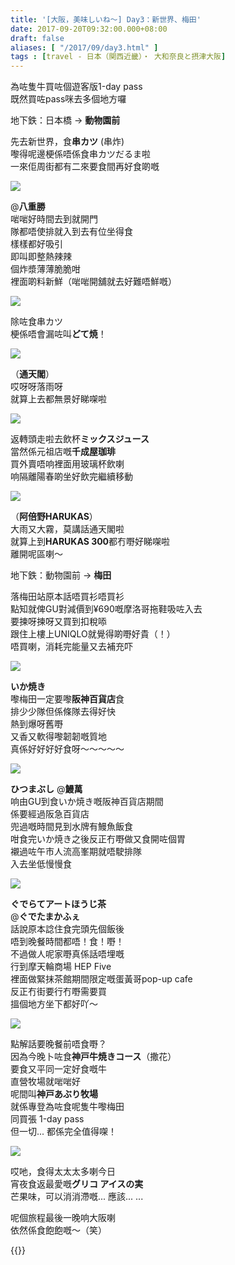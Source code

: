 ```yaml
---
title: '[大阪，美味しいね～] Day3：新世界、梅田'
date: 2017-09-20T09:32:00.000+08:00
draft: false
aliases: [ "/2017/09/day3.html" ]
tags : [travel - 日本（関西近畿）・ 大和奈良と摂津大阪]
---
```


為咗隻牛買咗個遊客版1-day pass  
既然買咗pass咪去多個地方囉  
  
地下鉄：日本橋 → **動物園前**  
  
先去新世界，食**串カツ** (串炸)  
嚟得呢邊梗係唔係食串カツだるま啦  
一來佢周街都有二來要食間再好食啲嘅  

[![](https://c1.staticflickr.com/5/4350/36332499460_45a29f37ab_z.jpg)](https://c1.staticflickr.com/5/4350/36332499460_45a29f37ab_z.jpg)

@**八重勝**  
啱啱好時間去到就開門  
隊都唔使排就入到去有位坐得食  
樣樣都好吸引  
即叫即整熱辣辣  
個炸漿薄薄脆脆咁  
裡面啲料新鮮（啱啱開舖就去好難唔鮮嘅）  

[![](https://c1.staticflickr.com/5/4397/35893524024_c2151dd341_z.jpg)](https://c1.staticflickr.com/5/4397/35893524024_c2151dd341_z.jpg)

除咗食串カツ  
梗係唔會漏咗叫**どて焼**！  

[![](https://c1.staticflickr.com/5/4421/35893769154_dd92751c87_z.jpg)](https://c1.staticflickr.com/5/4421/35893769154_dd92751c87_z.jpg)

（**通天閣**）  
哎呀呀落雨呀  
就算上去都無景好睇㗎啦  

[![](https://c1.staticflickr.com/5/4386/35893768464_db6a19931b_z.jpg)](https://c1.staticflickr.com/5/4386/35893768464_db6a19931b_z.jpg)

返轉頭走啦去飲杯**ミックスジュース**  
當然係元祖店嘅**千成屋珈琲**  
買外賣唔响裡面用玻璃杯飲喇  
响隔離陽春啲坐好飲完繼續移動  

[![](https://c1.staticflickr.com/5/4407/35919260893_7d08d67e17_z.jpg)](https://c1.staticflickr.com/5/4407/35919260893_7d08d67e17_z.jpg)

（**阿倍野HARUKAS**）  
大雨又大霧，莫講話通天閣啦  
就算上到**HARUKAS 300**都冇嘢好睇㗎啦  
離開呢區喇～  
  
地下鉄：動物園前 → **梅田**  
  
落梅田站原本話唔買衫唔買衫  
點知就俾GU對減價到¥690嘅摩洛哥拖鞋吸咗入去  
要揀呀揀呀又買到扣稅㖭  
跟住上樓上UNIQLO就覺得啲嘢好貴（！）  
唔買喇，消耗完能量又去補充吓  

[![](https://c1.staticflickr.com/5/4401/35894043464_80ef94631a_z.jpg)](https://c1.staticflickr.com/5/4401/35894043464_80ef94631a_z.jpg)

**いか焼き**  
嚟梅田一定要嚟**阪神百貨店**食  
排少少隊但係條隊去得好快  
熱到爆呀舊嘢  
又香又軟得嚟韌韌嘅質地  
真係好好好好食呀～～～～～  

[![](https://c1.staticflickr.com/5/4383/35964691003_29006c600a_z.jpg)](https://c1.staticflickr.com/5/4383/35964691003_29006c600a_z.jpg)

**ひつまぶし** @**鰻萬**  
响由GU到食いか焼き嘅阪神百貨店期間  
係要經過阪急百貨店  
兜過嘅時間見到水牌有鰻魚飯食  
咁食完いか焼き之後反正冇嘢做又食開咗個胃  
襯過咗午市人流高峯期就唔駛排隊  
入去坐低慢慢食  

[![](https://c1.staticflickr.com/5/4405/35965071383_5481bc9759_z.jpg)](https://c1.staticflickr.com/5/4405/35965071383_5481bc9759_z.jpg)

**ぐでらてアートほうじ茶**  
@**ぐでたまかふぇ**  
話說原本諗住食完頭先個飯後  
唔到晚餐時間都唔！食！嘢！  
不過做人呢家嘢真係話唔埋嘅  
行到摩天輪商場 HEP Five  
裡面做緊抹茶館期間限定嘅蛋黃哥pop-up cafe  
反正冇街要行冇嘢需要買  
搵個地方坐下都好吖～  

[![](https://c1.staticflickr.com/5/4439/36774178105_ca4e8becb8_z.jpg)](https://c1.staticflickr.com/5/4439/36774178105_ca4e8becb8_z.jpg)

點解話要晚餐前唔食嘢？  
因為今晚卜咗食**神戸牛焼きコース**（撒花）  
要食又平同一定好食嘅牛  
直營牧場就啱啱好  
呢間叫**神戸あぶり牧場**  
就係專登為咗食呢隻牛嚟梅田  
同買張 1-day pass  
但一切... 都係完全值得㗎！  

[![](https://c1.staticflickr.com/5/4393/36605177692_32e49a5a8c_z.jpg)](https://c1.staticflickr.com/5/4393/36605177692_32e49a5a8c_z.jpg)

哎吔，食得太太太多喇今日  
宵夜食返最愛嘅**グリコ アイスの実**  
芒果味，可以消消滯嘅... 應該... ...  
  
  
  
呢個旅程最後一晚响大阪喇  
依然係食飽飽嘅～（笑）  

  
{{<osaka>}}
